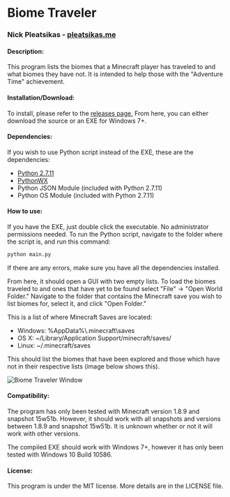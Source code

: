 # Biome Traveler
### Nick Pleatsikas - [pleatsikas.me](http://pleatsikas.me)

#### Description:
This program lists the biomes that a Minecraft player has traveled to and what
biomes they have not. It is intended to help those with the "Adventure Time"
achievement.

#### Installation/Download:
To install, please refer to the [releases page.](https://github.com/MrFlynn/Minecraft-Biome-Traveler/releases)
From here, you can either download the source or an EXE for Windows 7+.

#### Dependencies:
If you wish to use Python script instead of the EXE, these are the dependencies:
- [Python 2.7.11](https://www.python.org/downloads/release/python-2711/)
- [PythonWX](http://www.wxpython.org/)
- Python JSON Module (included with Python 2.7.11)
- Python OS Module (included with Python 2.7.11)

#### How to use:
If you have the EXE, just double click the executable. No administrator
permissions needed. To run the Python script, navigate to the folder where the
script is, and run this command:

```bash
python main.py
```

If there are any errors, make sure you have all the dependencies installed.

From here, it should open a GUI with two empty lists. To load the biomes
traveled to and ones that have yet to be found select "File" -> "Open World Folder."
Navigate to the folder that contains the Minecraft save you wish to list biomes
for, select it, and click "Open Folder."

This is a list of where Minecraft Saves are located:
- Windows: %AppData%\\.minecraft\\saves
- OS X: ~/Library/Application Support/minecraft/saves/
- Linux: ~/.minecraft/saves

This should list the biomes that have been explored and those which have not
in their respective lists (image below shows this).

![Biome Traveler Window](http://i.imgur.com/loDSS1R.png)

#### Compatibility:
The program has only been tested with Minecraft version 1.8.9 and snapshot
15w51b. However, it should work with all snapshots and versions between 1.8.9
and snapshot 15w51b. It is unknown whether or not it will work with other
versions.

The compiled EXE should work with Windows 7+, however it has only been tested
with Windows 10 Build 10586.

#### License:
This program is under the MIT license. More details are in the LICENSE file.
